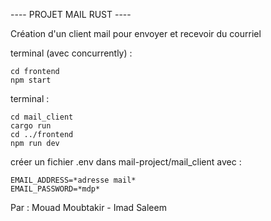 ---- PROJET MAIL RUST ----

Création d'un client mail pour envoyer et recevoir du courriel

terminal (avec concurrently) :

```console
cd frontend
npm start
```
 terminal :
 
 ```console
cd mail_client
cargo run
cd ../frontend
npm run dev
```

créer un fichier .env dans mail-project/mail_client avec :

```console
EMAIL_ADDRESS=*adresse mail*
EMAIL_PASSWORD=*mdp*
```

Par : Mouad Moubtakir - Imad Saleem
